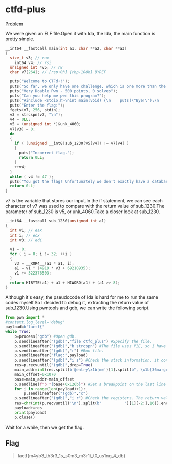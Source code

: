 # ctfd-plus

[Problem](https://github.com/uclaacm/lactf-archive/tree/master/2023/rev/ctfd-plus)

We were given an ELF file.Open it with Ida, the Ida, the main function is pretty simple.

```c
__int64 __fastcall main(int a1, char **a2, char **a3)
{
  size_t v3; // rax
  __int64 v4; // rsi
  unsigned int *v5; // r8
  char v7[264]; // [rsp+0h] [rbp-108h] BYREF

  puts("Welcome to CTFd+!");
  puts("So far, we only have one challenge, which is one more than the number of databases we have.\n");
  puts("Very Doable Pwn - 500 points, 0 solves");
  puts("Can you help me pwn this program?");
  puts("#include <stdio.h>\nint main(void) {\n    puts(\"Bye!\");\n    return 0;\n}\n");
  puts("Enter the flag:");
  fgets(v7, 256, stdin);
  v3 = strcspn(v7, "\n");
  v4 = 0LL;
  v5 = (unsigned int *)&unk_4060;
  v7[v3] = 0;
  do
  {
    if ( (unsigned __int8)sub_1230(v5[v4]) != v7[v4] )
    {
      puts("Incorrect flag.");
      return 0LL;
    }
    ++v4;
  }
  while ( v4 != 47 );
  puts("You got the flag! Unfortunately we don't exactly have a database to store the solve in...");
  return 0LL;
}
```

v7 is the variable that stores our input.In the if statement, we can see each character of v7 was used to compare with the return value of sub_1230.The parameter of sub_1230 is v5, or unk_4060.Take a closer look at sub_1230.

```c
__int64 __fastcall sub_1230(unsigned int a1)
{
  int v1; // eax
  int i; // ecx
  int v3; // edi

  v1 = 0;
  for ( i = 0; i != 32; ++i )
  {
    v3 = __ROR4__(a1 * a1, i);
    a1 = v1 ^ (4919 * v3 + 69210935);
    v1 += 322376503;
  }
  return HIBYTE(a1) + a1 + HIWORD(a1) + (a1 >> 8);
}
```

Although it's easy, the pseudocode of Ida is hard for me to run the same codes myself.So I decided to debug it, extracting the return value of sub_1230.Using pwntools and gdb, we can write the following script.

```python
from pwn import *
#context.log_level='debug'
payload=b'lactf{'
while True:
    p=process("gdb") #Open gdb.
    p.sendlineafter("(gdb)","file ctfd_plus") #Specify the file.
    p.sendlineafter("(gdb)","b strcspn") #The file uses PIE, so I have to break on a system function, then calculate the base address of the file.
    p.sendlineafter("(gdb)","r") #Run file.
    p.sendlineafter("flag:",payload)
    p.sendlineafter("(gdb)","i s") #Check the stack information, it contains the real address of main function.
    res=p.recvuntil("(gdb)",drop=True)
    main_addr=int(res.split(b'@entry\x1b[m=')[1].split(b", \x1b[36margc=argc")[0],16) #With debugging, I found that I can get the address of main function like this.
    main_offset=0x1070
    base=main_addr-main_offset
    p.sendline(f"b *{base+0x126b}") #Set a breakpoint on the last line of the sub_1230 function.
    for i in range(len(payload)+1):
        p.sendlineafter("(gdb)","c")
    p.sendlineafter("(gdb)","i r") #Check the registers. The return value of each function will be stored in rax. According to the debugging, it is found that the last byte of rax is the flag.
    res=chr(int(p.recvuntil('\n').split(b"          ")[1][-2:],16)).encode()
    payload+=res
    print(payload)
    p.close()
```

Wait for a while, then we get the flag.

## Flag
> lactf{m4yb3_th3r3_1s_s0m3_m3r1t_t0_us1ng_4_db}